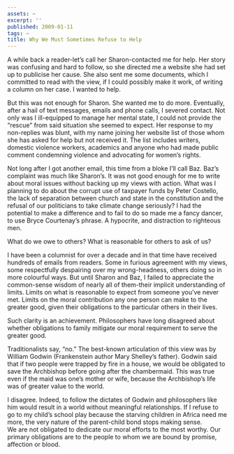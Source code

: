 ```yaml
---
assets: ~
excerpt: ''
published: 2009-01-11
tags: ~
title: Why We Must Sometimes Refuse to Help
---
```

A while back a reader-let’s call her Sharon-contacted me for help. Her
story was confusing and hard to follow, so she directed me a website she
had set up to publicise her cause. She also sent me some documents,
which I committed to read with the view, if I could possibly make it
work, of writing a column on her case. I wanted to help.

But this was not enough for Sharon. She wanted me to do more.
Eventually, after a hail of text messages, emails and phone calls, I
severed contact. Not only was I ill-equipped to manage her mental state,
I could not provide the “rescue” from said situation she seemed to
expect. Her response to my non-replies was blunt, with my name joining
her website list of those whom she has asked for help but not received
it. The list includes writers, domestic violence workers, academics and
anyone who had made public comment condemning violence and advocating
for women’s rights.

Not long after I got another email, this time from a bloke I’ll call
Baz. Baz’s complaint was much like Sharon’s. It was not good enough for
me to write about moral issues without backing up my views with action.
What was I planning to do about the corrupt use of taxpayer funds by
Peter Costello, the lack of separation between church and state in the
constitution and the refusal of our politicians to take climate change
seriously? I had the potential to make a difference and to fail to do so
made me a fancy dancer, to use Bryce Courtenay’s phrase. A hypocrite,
and distraction to righteous men.

What do we owe to others? What is reasonable for others to ask of us?

I have been a columnist for over a decade and in that time have received
hundreds of emails from readers. Some in furious agreement with my
views, some respectfully despairing over my wrong-headness, others doing
so in more colourful ways. But until Sharon and Baz, I failed to
appreciate the common-sense wisdom of nearly all of them-their implicit
understanding of limits. Limits on what is reasonable to expect from
someone you’ve never met. Limits on the moral contribution any one
person can make to the greater good, given their obligations to the
particular others in their lives.

Such clarity is an achievement. Philosophers have long disagreed about
whether obligations to family mitigate our moral requirement to serve
the greater good.

Traditionalists say, “no.” The best-known articulation of this view was
by William Godwin (Frankenstein author Mary Shelley’s father). Godwin
said that if two people were trapped by fire in a house, we would be
obligated to save the Archbishop before going after the chambermaid.
This was true even if the maid was one’s mother or wife, because the
Archbishop’s life was of greater value to the world.

I disagree. Indeed, to follow the dictates of Godwin and philosophers
like him would result in a world without meaningful relationships. If I
refuse to go to my child’s school play because the starving children in
Africa need me more, the very nature of the parent-child bond stops
making sense.\
We are not obligated to dedicate our moral efforts to the most worthy.
Our primary obligations are to the people to whom we are bound by
promise, affection or blood.